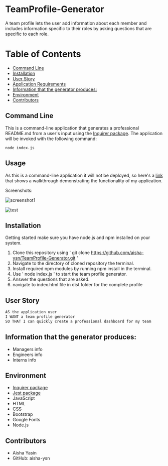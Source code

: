 # TeamProfile-Generator

A team profile lets the user add information about each member and includes information specific to their roles by asking questions that are specific to each role.

# Table of Contents 
  - [Command Line](#command-line)
  - [Installation](#installation)
  - [User Story](#user-story)
  - [Application Requirements](#application-requirements)
  - [Information that the generator produces:](#Information-that-the-generator-produces)
  - [Environment](#environment)
  - [Contributors](#contributors)

## Command Line
This is a command-line application that generates a professional README.md from a user's input using the [Inquirer package](https://www.npmjs.com/package/inquirer). The application will be invoked with the following command:

```
node index.js
```

## Usage 
As this is a command-line application it will not be deployed, so here's a <a href="https://drive.google.com/file/d/1fUHYFc6E53tGuO74xhVS0UCbRB-FyHRf/preview" target="_blank">link</a> that shows a walkthrough demonstrating the functionality of my application.

Screenshots:

![screenshot1](https://user-images.githubusercontent.com/83360651/129487552-38463dd7-ff42-42d6-9109-37cffba501ca.JPG)


![test](https://user-images.githubusercontent.com/83360651/129487555-baaa4a36-99ba-4bc8-b2bd-bc8761d1c410.JPG)


## Installation
Getting started make sure you have node.js and npm installed on your system.

1. Clone this repository using ' git clone https://github.com/aisha-ysn/TeamProfile-Generator.git '
2. Navigate to the directory of cloned repository the terminal.
3. Install required npm modules by running npm install in the terminal.
4. Use ' node index.js ' to start the team profile generator.
5. Answer the questions that are asked.
6. navigate to index.html file in dist folder for the complete profile

## User Story

```md
AS the application user
I WANT a team profile generator
SO THAT I can quickly create a professional dashboard for my team
```

## Information that the generator produces: 

  * Managers info
  * Engineers info
  * Interns info

## Environment
* [Inquirer package](https://www.npmjs.com/package/inquirer)
* [Jest package](https://www.npmjs.com/package/jest)
* JavaScript
* HTML
* CSS
* Bootstrap
* Google Fonts
* Node.js


## Contributors 
* Aisha Yasin
* GitHub: aisha-ysn
